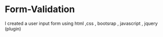 # Form-Validation
I created a user input form using html ,css , bootsrap , javascript , jquery (plugin)

